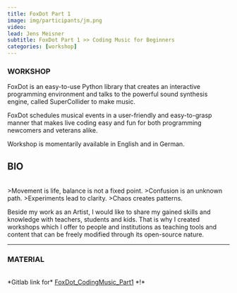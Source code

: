 ```yaml
---
title: FoxDot Part 1
image: img/participants/jm.png
video:
lead: Jens Meisner
subtitle: FoxDot Part 1 >> Coding Music for Beginners
categories: [workshop]
---
```


### WORKSHOP

FoxDot is an easy-to-use Python library that creates an interactive programming
environment and talks to the powerful sound synthesis engine, called SuperCollider
to make music.

FoxDot schedules musical events in a user-friendly and easy-to-grasp manner that
makes live coding easy and fun for both programming newcomers and veterans alike.

Workshop is momentarily available in English and in German.

## BIO
<br>
>Movement is life, balance is not a fixed point.
>Confusion is an unknown path.
>Experiments lead to clarity.
>Chaos creates patterns.

Beside my work as an Artist, I would like to share my gained skills and knowledge
with teachers, students and kids.
That is why I created workshops which I offer to people and institutions as
teaching tools and content that can be freely modified through its
open-source nature.

---

### MATERIAL
<br>
*Gitlab link for* <a href="https://gitlab.com/iShapeNoise/foxdot_codingmusic_part1" target="_blank">FoxDot_CodingMusic_Part1</a> *!*
